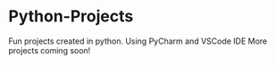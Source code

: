 # Python-Projects
Fun projects created in python.
Using PyCharm and VSCode IDE 
More projects coming soon!
